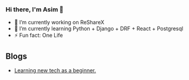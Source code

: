 ### Hi there, I'm Asim 👋

- 🔭 I’m currently working on ReShareX
- 🌱 I’m currently learning Python + Django + DRF + React + Postgresql
- ⚡ Fun fact: One Life
## Blogs
- [Learning new tech as a beginner.](https://github.com/alex1the1great/OpenBlog/blob/master/articles/learning_technologies.md)
